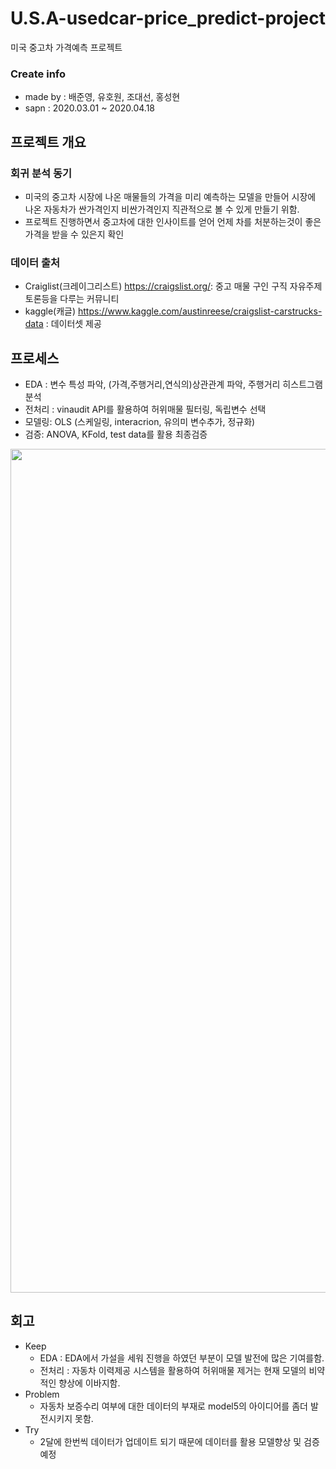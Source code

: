 # U.S.A-usedcar-price_predict-project
미국 중고차 가격예측 프로젝트

### Create info
- made by : 배준영, 유호원, 조대선, 홍성현
- sapn : 2020.03.01 ~ 2020.04.18
	

## 프로젝트 개요

### 회귀 분석 동기
- 미국의 중고차 시장에 나온  매물들의 가격을 미리 예측하는 모델을 만들어 시장에 나온 자동차가 싼가격인지 비싼가격인지 직관적으로 볼 수 있게 만들기 위함.
- 프로젝트 진행하면서 중고차에 대한 인사이트를 얻어 언제 차를 처분하는것이 좋은 가격을 받을 수 있은지 확인

### 데이터 출처
- Craiglist(크레이그리스트) https://craigslist.org/: 중고 매물 구인 구직 자유주제 토론등을 다루는 커뮤니티
- kaggle(캐글) https://www.kaggle.com/austinreese/craigslist-carstrucks-data : 데이터셋 제공

## 프로세스
- EDA : 변수 특성 파악, (가격,주행거리,연식의)상관관계 파악, 주행거리 히스트그램분석
- 전처리 : vinaudit API를 활용하여 허위매물 필터링, 독립변수 선택
- 모델링: OLS (스케일링, interacrion, 유의미 변수추가, 정규화)
- 검증: ANOVA, KFold, test data를 활용 최종검증
<img src="https://myawsbuckethoward.s3.ap-northeast-2.amazonaws.com/img12.png" width="1350px">


## 회고
- Keep
    - EDA : EDA에서 가설을 세워 진행을 하였던 부분이 모델 발전에 많은 기여를함.
    - 전처리 : 자동차 이력제공 시스템을 활용하여 허위매물 제거는 현재 모델의 비약적인 향상에 이바지함.
- Problem
    - 자동차 보증수리 여부에 대한 데이터의 부재로 model5의 아이디어를 좀더 발전시키지 못함.
- Try
   - 2달에 한번씩 데이터가 업데이트 되기 때문에 데이터를 활용 모델향상 및 검증예정

